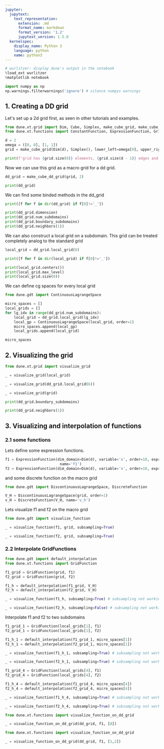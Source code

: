```yaml
---
jupyter:
  jupytext:
    text_representation:
      extension: .md
      format_name: markdown
      format_version: '1.2'
      jupytext_version: 1.5.0
  kernelspec:
    display_name: Python 3
    language: python
    name: python3
---
```


```python
# wurlitzer: display dune's output in the notebook
%load_ext wurlitzer
%matplotlib notebook

import numpy as np
np.warnings.filterwarnings('ignore') # silence numpys warnings
```

## 1. Creating a DD grid

Let's set up a 2d grid first, as seen in other tutorials and examples.

```python
from dune.xt.grid import Dim, Cube, Simplex, make_cube_grid, make_cube_dd_grid
from dune.xt.functions import ConstantFunction, ExpressionFunction, GridFunction as GF

d = 2
omega = ([0, 0], [1, 1])
grid = make_cube_grid(Dim(d), Simplex(), lower_left=omega[0], upper_right=omega[1], num_elements=[2, 2])

print(f'grid has {grid.size(0)} elements, {grid.size(d - 1)} edges and {grid.size(d)} vertices')
```

Now we can use this grid as a macro grid for a dd grid.

```python
dd_grid = make_cube_dd_grid(grid, 2)
```

```python
print(dd_grid)
```

We can find some binded methods in the dd_grid

```python
print([f for f in dir(dd_grid) if f[0]!='_'])
```

```python
print(dd_grid.dimension)
print(dd_grid.num_subdomains)
print(dd_grid.boundary_subdomains)
print(dd_grid.neighbors(1))
```

We can also construct a local grid on a subdomain. This grid can be treated completely analog to the standard grid

```python
local_grid = dd_grid.local_grid(0)
```

```python
print([f for f in dir(local_grid) if f[0]!='_'])
```

```python
print(local_grid.centers())
print(local_grid.max_level)
print(local_grid.size(0))
```

We can define cg spaces for every local grid

```python
from dune.gdt import ContinuousLagrangeSpace

micro_spaces = []
local_grids = []
for lg_idx in range(dd_grid.num_subdomains):
    local_grid = dd_grid.local_grid(lg_idx)
    local_gp = ContinuousLagrangeSpace(local_grid, order=1)
    micro_spaces.append(local_gp)
    local_grids.append(local_grid)
```

```python
micro_spaces
```

## 2. Visualizing the grid

```python
from dune.xt.grid import visualize_grid

_ = visualize_grid(local_grid)
```

```python
_ = visualize_grid(dd_grid.local_grid(6))
```

```python
_ = visualize_grid(grid)
```

```python
print(dd_grid.boundary_subdomains)
```

```python
print(dd_grid.neighbors(1))
```

## 3. Visualizing and interpolation of functions


### 2.1 some functions

Lets define some expression functions.

```python
f1 = ExpressionFunction(dim_domain=Dim(d), variable='x', order=10, expression='(0.5 - x[0])^2 * (0.5 - x[1])^2', 
                         name='f1')
f2 = ExpressionFunction(dim_domain=Dim(d), variable='x', order=10, expression='x[0]*x[1]', name='f2')
```

and some discrete function on the macro grid

```python
from dune.gdt import DiscontinuousLagrangeSpace, DiscreteFunction

V_H = DiscontinuousLagrangeSpace(grid, order=1)
v_H = DiscreteFunction(V_H, name='v_h')
```

Lets visualize f1 and f2 on the macro grid

```python
from dune.gdt import visualize_function

_ = visualize_function(f1, grid, subsampling=True)
```

```python
_ = visualize_function(f2, grid, subsampling=True)
```

### 2.2 Interpolate GridFunctions

```python
from dune.gdt import default_interpolation
from dune.xt.functions import GridFunction

f1_grid = GridFunction(grid, f1)
f2_grid = GridFunction(grid, f2)

f1_h = default_interpolation(f1_grid, V_H)
f2_h = default_interpolation(f2_grid, V_H)
```

```python
_ = visualize_function(f1_h, subsampling=True) # subsampling not working?
```

```python
_ = visualize_function(f2_h, subsampling=False) # subsampling not working?
```

Interpolate f1 and f2 to two subdomains

```python
f1_grid_1 = GridFunction(local_grids[1], f1)
f2_grid_1 = GridFunction(local_grids[1], f2)

f1_h_1 = default_interpolation(f1_grid_1, micro_spaces[1])
f2_h_1 = default_interpolation(f2_grid_1, micro_spaces[1])
```

```python
_ = visualize_function(f1_h_1, subsampling=True) # subsampling not working?
```

```python
_ = visualize_function(f2_h_1, subsampling=True) # subsampling not working?
```

```python
f1_grid_4 = GridFunction(local_grids[4], f1)
f2_grid_4 = GridFunction(local_grids[4], f2)

f1_h_4 = default_interpolation(f1_grid_4, micro_spaces[4])
f2_h_4 = default_interpolation(f2_grid_4, micro_spaces[4])
```

```python
_ = visualize_function(f1_h_4, subsampling=True) # subsampling not working?
```

```python
_ = visualize_function(f2_h_4, subsampling=True) # subsampling not working?
```

```python
from dune.xt.functions import visualize_function_on_dd_grid

_ = visualize_function_on_dd_grid(dd_grid, f1, [8])
```

```python
from dune.xt.functions import visualize_function_on_dd_grid

_ = visualize_function_on_dd_grid(dd_grid, f1, [1,2])
```
